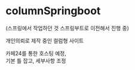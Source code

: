 # columnSpringboot

(스프링에서 작업하던 것 스프링부트로 이전해서 진행 중)  

개인의뢰로 제작 중인 컬럼형 사이트  

카페24를 통한 호스팅 예정,  
기본 틀 잡고, 세부사항 조정  

